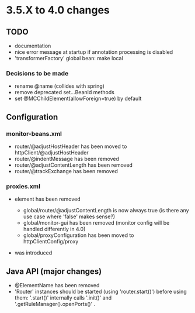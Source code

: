 # 3.5.X to 4.0 changes

## TODO

* documentation
* nice error message at startup if annotation processing is disabled
* 'transformerFactory' global bean: make local

### Decisions to be made

* rename @name (collides with spring)
* remove deprecated set...BeanId methods
* set @MCChildElement(allowForeign=true) by default

## Configuration

### monitor-beans.xml

* router/@adjustHostHeader has been moved to httpClient/@adjustHostHeader
* router/@indentMessage has been removed
* router/@adjustContentLength has been removed
* router/@trackExchange has been removed


### proxies.xml

* <global> element has been removed
  * global/router/@adjustContentLength is now always true (is there any use case where 'false' makes sense?)
  * global/monitor-gui has been removed (monitor config will be handled differently in 4.0)
  * global/proxyConfiguration has been moved to httpClientConfig/proxy

* <httpClientConfig> was introduced

## Java API (major changes)

* @ElementName has been removed
* 'Router' instances should be started (using 'router.start()') before using
  them: '.start()' internally calls '.init()' and '.getRuleManager().openPorts()' .
